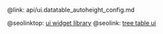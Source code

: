 @link: api/ui.datatable_autoheight_config.md

@seolinktop: [ui widget library](https://webix.com)
@seolink: [tree table ui](https://webix.com/widget/treetable/)